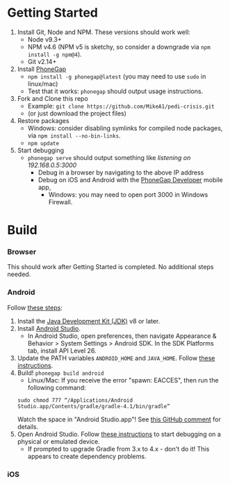 # Getting Started

1. Install Git, Node and NPM. These versions should work well:
   - Node v9.3+
   - NPM v4.6 (NPM v5 is sketchy, so consider a downgrade via `npm install -g npm@4`).
   - Git v2.14+
2. Install [PhoneGap](http://docs.phonegap.com/getting-started/1-install-phonegap/cli/)
   - `npm install -g phonegap@latest` (you may need to use `sudo` in linux/mac)
   - Test that it works: `phonegap` should output usage instructions. 
3. Fork and Clone this repo 
   - Example: `git clone https://github.com/MikeA1/pedi-crisis.git`
   - (or just download the project files)
4. Restore packages
   - Windows: consider disabling symlinks for compiled node packages, via `npm install --no-bin-links`.
   - `npm update`
5. Start debugging
   - `phonegap serve` should output something like _listening on 192.168.0.5:3000_
      - Debug in a browser by navigating to the above IP address
      - Debug on iOS and Android with the [PhoneGap Developer](http://docs.phonegap.com/getting-started/2-install-mobile-app/) mobile app, 
         - Windows: you may need to open port 3000 in Windows Firewall.

# Build

### Browser
This should work after Getting Started is completed. No additional steps needed.

### Android
Follow [these steps](https://cordova.apache.org/docs/en/latest/guide/platforms/android/index.html#requirements-and-support):
1. Install the [Java Development Kit (JDK)](http://www.oracle.com/technetwork/java/javase/downloads/jdk8-downloads-2133151.html) v8 or later.
2. Install [Android Studio](https://developer.android.com/studio/index.html).
   - In Android Studio, open preferences, then navigate Appearance & Behavior > System Settings > Android SDK. In the SDK Platforms tab, install API Level 26.
3. Update the PATH variables `ANDROID_HOME` and `JAVA_HOME`. Follow [these instructions](https://cordova.apache.org/docs/en/latest/guide/platforms/android/index.html#setting-environment-variables).
4. Build! `phonegap build android`
   - Linux/Mac: If you receive the error "spawn: EACCES", then run the following command: 
   ```
   sudo chmod 777 “/Applications/Android Studio.app/Contents/gradle/gradle-4.1/bin/gradle”
   ```
   Watch the space in "Android Studio.app"! See [this GitHub comment](https://github.com/ionic-team/ionic-cli/issues/2835#issuecomment-340200015) for details.
5. Open Android Studio. Follow [these instructions](https://cordova.apache.org/docs/en/latest/guide/platforms/android/index.html#opening-a-project-in-android-studio) to start debugging on a physical or emulated device. 
   - If prompted to upgrade Gradle from 3.x to 4.x - don't do it! This appears to create dependency problems.

### iOS


